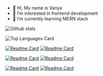 - 👋 Hi, My name is Vanya
- 👀 I’m interested in frontend development
- 🌱 I’m currently learning MERN stack

<!---
raiden-developer/raiden-developer is a ✨ special ✨ repository because its `README.md` (this file) appears on your GitHub profile.
You can click the Preview link to take a look at your changes.
--->

![Github stats](https://github-readme-stats.vercel.app/api?username=raiden-developer&theme=github_dark&show_icons=true&count_private=true)

![Top Languages Card](https://github-readme-stats.vercel.app/api/top-langs/?username=raiden-developer&layout=compact)

[![Readme Card](https://github-readme-stats.vercel.app/api/pin/?username=raiden-developer&repo=gulp&theme=github_dark)](https://github.com/raiden-developer/gulp)
[![Readme Card](https://github-readme-stats.vercel.app/api/pin/?username=raiden-developer&repo=gulp&theme=github_dark)](https://github.com/raiden-developer/gulp)

[![Readme Card](https://github-readme-stats.vercel.app/api/pin/?username=raiden-developer&repo=gulp&theme=github_dark)](https://github.com/raiden-developer/gulp)
[![Readme Card](https://github-readme-stats.vercel.app/api/pin/?username=raiden-developer&repo=gulp&theme=github_dark)](https://github.com/raiden-developer/gulp)

[![Readme Card](https://github-readme-stats.vercel.app/api/pin/?username=raiden-developer&repo=gulp&theme=github_dark)](https://github.com/raiden-developer/gulp)
[![Readme Card](https://github-readme-stats.vercel.app/api/pin/?username=raiden-developer&repo=gulp&theme=github_dark)](https://github.com/raiden-developer/gulp)
